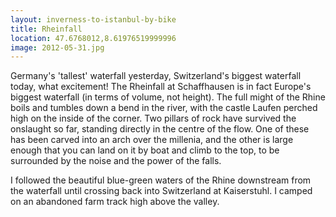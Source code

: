 ```yaml
---
layout: inverness-to-istanbul-by-bike
title: Rheinfall
location: 47.6768012,8.61976519999996
image: 2012-05-31.jpg
---
```

Germany's 'tallest' waterfall yesterday, Switzerland's biggest waterfall today, what excitement! The Rheinfall at Schaffhausen is in fact Europe's biggest waterfall (in terms of volume, not height). The full might of the Rhine boils and tumbles down a bend in the river, with the castle Laufen perched high on the inside of the corner. Two pillars of rock have survived the onslaught so far, standing directly in the centre of the flow. One of these has been carved into an arch over the millenia, and the other is large enough that you can land on it by boat and climb to the top, to be surrounded by the noise and the power of the falls.

I followed the beautiful blue-green waters of the Rhine downstream from the waterfall until crossing back into Switzerland at Kaiserstuhl. I camped on an abandoned farm track high above the valley.